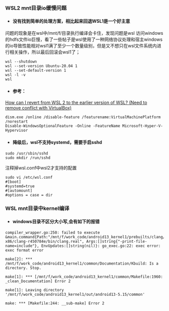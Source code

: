 ### WSL2 mnt目录io缓慢问题
* #### 没有找到简单的处理方案，相比起来回退WSL1是一个好主意
问题的现象是在wsl中/mnt/f/目录执行编译会卡住，发现问题是wsl 访问windows的hdfs文件io巨慢，看了一些帖子是wsl使用了一种网络协议处理和宿主windows的io导致性能相对wsl1满了至少一个数量级别，但是又不想只在wsl文件系统内进行相关操作，所以最后回滚会wsl1了；

```
wsl --shutdown
wsl --set-version Ubuntu-20.04 1
wsl --set-default-version 1
wsl -l -v 
wsl
```

* #### 参考：
[How can I revert from WSL 2 to the earlier version of WSL? (Need to remove conflict with VirtualBox)](https://github.com/MicrosoftDocs/WSL/issues/590)

```
dism.exe /online /disable-feature /featurename:VirtualMachinePlatform /norestart
Disable-WindowsOptionalFeature -Online -FeatureName Microsoft-Hyper-V-Hypervisor
```
* #### 降级后，wsl不支持systemd，需要手启sshd
```
sudo /usr/sbin/sshd
sudo mkdir /run/sshd
```
注释掉wsl.conf中wsl2才支持的配置
```
sudo vi /etc/wsl.conf
#[boot]
#systemd=true
#[automount]
#options = case = dir
```

### WSL mnt目录中kernel编译
* #### windows目录不区分大小写,会有如下的报错
```
compiler_wrapper.go:250: failed to execute &main.command{Path:"/mnt/f/work_code/android13_kernel1/prebuilts/clang/host/linux-x86/clang-r450784e/bin/clang.real", Args:[]string{"-print-file-name=include"}, EnvUpdates:[]string(nil)}: go_exec.go:22: exec error: exec format error

make[2]: *** /mnt/f/work_code/android13_kernel1/common/Documentation/Kbuild: Is a directory. Stop.

make[1]: *** [/mnt/f/work_code/android13_kernel1/common/Makefile:1960: _clean_Documentation] Error 2

make[1]: Leaving directory '/mnt/f/work_code/android13_kernel1/out/android13-5.15/common'

make: *** [Makefile:244: __sub-make] Error 2

```



